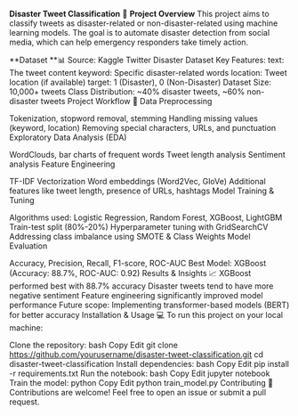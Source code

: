 **Disaster Tweet Classification** 🚀
**Project Overview**
This project aims to classify tweets as disaster-related or non-disaster-related using machine learning models. The goal is to automate disaster detection from social media, which can help emergency responders take timely action.

**Dataset **📊
Source: Kaggle Twitter Disaster Dataset
Key Features:
text: The tweet content
keyword: Specific disaster-related words
location: Tweet location (if available)
target: 1 (Disaster), 0 (Non-Disaster)
Dataset Size: 10,000+ tweets
Class Distribution: ~40% disaster tweets, ~60% non-disaster tweets
Project Workflow 🔄
Data Preprocessing

Tokenization, stopword removal, stemming
Handling missing values (keyword, location)
Removing special characters, URLs, and punctuation
Exploratory Data Analysis (EDA)

WordClouds, bar charts of frequent words
Tweet length analysis
Sentiment analysis
Feature Engineering

TF-IDF Vectorization
Word embeddings (Word2Vec, GloVe)
Additional features like tweet length, presence of URLs, hashtags
Model Training & Tuning

Algorithms used: Logistic Regression, Random Forest, XGBoost, LightGBM
Train-test split (80%-20%)
Hyperparameter tuning with GridSearchCV
Addressing class imbalance using SMOTE & Class Weights
Model Evaluation

Accuracy, Precision, Recall, F1-score, ROC-AUC
Best Model: XGBoost (Accuracy: 88.7%, ROC-AUC: 0.92)
Results & Insights 📈
XGBoost performed best with 88.7% accuracy
Disaster tweets tend to have more negative sentiment
Feature engineering significantly improved model performance
Future scope: Implementing transformer-based models (BERT) for better accuracy
Installation & Usage 💻
To run this project on your local machine:

Clone the repository:
bash
Copy
Edit
git clone https://github.com/yourusername/disaster-tweet-classification.git
cd disaster-tweet-classification
Install dependencies:
bash
Copy
Edit
pip install -r requirements.txt
Run the notebook:
bash
Copy
Edit
jupyter notebook
Train the model:
python
Copy
Edit
python train_model.py
Contributing 🤝
Contributions are welcome! Feel free to open an issue or submit a pull request.
